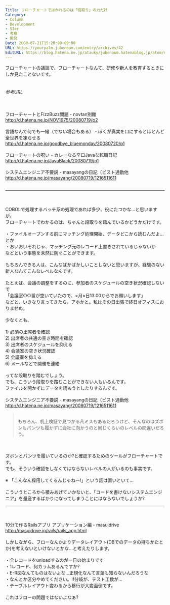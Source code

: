```yaml
---
Title: フローチャートではかれるのは「段取り」の力だけ
Category:
- Column
- Development
- SIer
- 考察
- 開発
Date: 2008-07-21T15:20:00+09:00
URL: https://yourpalm.jubenoum.com/entry/archives/42
EditURL: https://blog.hatena.ne.jp/atauky/jubenoum.hatenablog.jp/atom/entry/6653458415120884047
---
```


フローチャートの議論で、フローチャートなんて、研修や新人を教育するときにしか見たことないです。<br /><br /><h6>参考URL</h6><br />フローチャートとFizzBuzz問題 - novtan別館<br /><a href="http://d.hatena.ne.jp/NOV1975/20080719/p2" title="フローチャートとFizzBuzz問題 - novtan別館">http://d.hatena.ne.jp/NOV1975/20080719/p2</a><br /><br />言語なんて何でも一緒（でない場合もある） - ぼくが真実を口にするとほとんど全世界を凍らせる<br /><a href="http://d.hatena.ne.jp/goodbye_bluemonday/20080720/p1" title="言語なんて何でも一緒（でない場合もある） - ぼくが真実を口にするとほとんど全世界を凍らせる">http://d.hatena.ne.jp/goodbye_bluemonday/20080720/p1</a><br /><br />フローチャートの呪い - カレーなる辛口Javaな転職日記<br /><a href="http://d.hatena.ne.jp/JavaBlack/20080719/p1" title="フローチャートの呪い - カレーなる辛口Javaな転職日記">http://d.hatena.ne.jp/JavaBlack/20080719/p1</a><br /><br />システムエンジニア不要説 - masayangの日記（ピスト通勤他<br /><a href="http://d.hatena.ne.jp/masayang/20080719/1216511611" title="システムエンジニア不要説 - masayangの日記（ピスト通勤他">http://d.hatena.ne.jp/masayang/20080719/1216511611</a><br /><br /><hr /><br /><br />COBOLで処理するバッチ系の処理であれば多少、役にたつかな...と思いますが。<br />フローチャートでわかるのは、ちゃんと段取りを踏んでいるかどうかだけです。<br /><br />・ファイルオープンする前にマッチング処理開始、データどこから読むんだよ...とか<br />・おいおいそれじゃ、マッチング元のレコード上書きされているじゃないか<br />などという事態を未然に防ぐことができます。<br /><br />もちろんできる人は、こんなばかばかしいことしないと思いますが、経験のない新人なんてこんなレベルなんです。<br /><br />たとえば、会議の調整をするのに、参加者のスケジュールの空き状況確認しないで<br />「会議室○○番が空いていたので、×月×日13:00からでお願いします」<br />などと、いきなり言ってきたら、アホかと。私はその日出張で終日オフィスにおりませぬ。<br /><br />少なくとも、<br /><br />1) 必須の出席者を確認<br />2) 出席者の共通の空き時間を確認<br />3) 出席者のスケジュールを抑える<br />4) 会議室の空き状況確認<br />5) 会議室を抑える<br />6) メールなどで開催を連絡<br /><br />ってな段取りを踏むでしょう。<br />でも、こういう段取りを踏むことができない人もいるんです。<br />ファイルを開かずにデータを読もうとしたりするんです。<br /><br />システムエンジニア不要説 - masayangの日記（ピスト通勤他<br /><a href="http://d.hatena.ne.jp/masayang/20080719/1216511611" title="システムエンジニア不要説 - masayangの日記（ピスト通勤他">http://d.hatena.ne.jp/masayang/20080719/1216511611</a><br /><blockquote cite="http://d.hatena.ne.jp/masayang/20080719/1216511611" title="システムエンジニア不要説 - masayangの日記（ピスト通勤他"><p><br />もちろん、机上検証で見つかる凡ミスもあるだろうけど、そんなのはズボンもパンツも履かずに会社に向かうのと同じくらいのレベルの間違いだろう。<br /></p></blockquote><br /><br />ズボンとパンツを履いているのか?と確認するためのツールがフローチャートです。<br />でも、そういう確認をしなくてはならないレベルの人がいるのも事実です。<br /><br />※ 「こんなん採用してくるんじゃねー!」という話は置いといて...<br /><br />こういうところから積みあげていかないと、「コードを書けないシステムエンジニア」を量産するばかりになってしまうことにはならないでしょうか?<br /><hr /><br /><br />10分で作るRailsアプリ アプリケーション編 - masuidrive<br /><a href="http://masuidrive.jp/rails/rails_app.html" title="rails - masuidrive">http://masuidrive.jp/rails/rails_app.html</a><br /><br />しかしながら、フローなんかよりデータレイアウト(DBでのデータの持ちかたとか)を考えないといけないとかな...と考えたりします。<br /><br />・全レコードをunloadするのが一日の始まりです<br />・1レコード、何カラムあるんですか?<br />・E-R図なんてものはないよな...正規化なんて言葉も知らないんだろうな<br />・なんとか区分やめてください。if分岐が、テスト工数が...<br />・テーブルレイアウト変わるから移行が大変面倒です。<br /><br />これはフローの問題ではないよなぁ?
